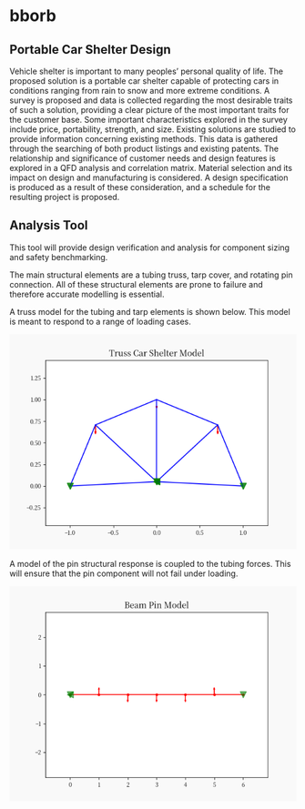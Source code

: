 # bborb

## Portable Car Shelter Design 

Vehicle shelter is important to many peoples’ personal quality of life.
The proposed solution is a portable car shelter capable of protecting cars in conditions ranging from rain to snow and
more extreme conditions.
A survey is proposed and data is collected regarding the most desirable traits of such a solution, providing a clear
picture of the most important traits for the customer base.
Some important characteristics explored in the survey include price, portability, strength, and size.
Existing solutions are studied to provide information concerning existing methods.
This data is gathered through the searching of both product listings and existing patents.
The relationship and significance of customer needs and design features is explored in a QFD analysis and correlation
matrix.
Material selection and its impact on design and manufacturing is considered.
A design specification is produced as a result of these consideration, and a schedule for the resulting project is
proposed.

## Analysis Tool

This tool will provide design verification and analysis for component sizing and safety benchmarking.

The main structural elements are a tubing truss, tarp cover, and rotating pin connection.
All of these structural elements are prone to failure and therefore accurate modelling is essential.

A truss model for the tubing and tarp elements is shown below. This model is meant to respond to a range of loading
cases.

![trussPlot](docs/trussPlot.png)

A model of the pin structural response is coupled to the tubing forces. This will ensure that the pin component will not
fail under loading.

![beamPlot](docs/beamPlot.png)